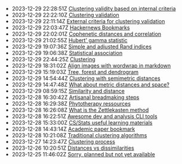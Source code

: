 * 2023-12-29 22:28:51Z [Clustering validity based on internal criteria](../10)
* 2023-12-29 22:22:10Z [Clustering validation](../9)
* 2023-12-29 22:11:14Z [External criteria for clustering validation](../20)
* 2023-12-29 22:03:47Z [Hackernews Bookmarks](../8)
* 2023-12-29 22:02:01Z [Cophenetic distances and correlation](../23)
* 2023-12-29 21:02:55Z [Hubert' gamma statistic](../22)
* 2023-12-29 19:07:36Z [Simple and adjusted Rand indices](../21)
* 2023-12-29 19:06:38Z [Statistical association](../2)
* 2023-12-29 22:44:25Z [Clustering](../5)
* 2023-12-29 18:31:02Z [Align images with wordwrap in markdown](../19)
* 2023-12-29 15:19:03Z [Tree, forest and dendrogram](../18)
* 2023-12-29 14:54:44Z [Clustering with semimetric distances](../17)
* 2023-12-29 14:47:48Z [What about metric distances and space?](../16)
* 2023-12-29 08:59:15Z [Similarity and distance](../3)
* 2023-12-28 16:30:42Z [Artisanal breadmaking steps](../15)
* 2023-12-28 16:29:38Z [Phytotherapy ressources](../14)
* 2023-12-28 16:26:08Z [What is the Zettlekasten method](../1)
* 2023-12-28 16:22:51Z [Awesome dev and analysis CLI tools](../13)
* 2023-12-28 15:33:00Z [CS/Stats useful learning materials](../12)
* 2023-12-28 14:43:14Z [Academic paper bookmark](../11)
* 2023-12-28 10:21:08Z [Traditional clustering algorithms](../7)
* 2023-12-27 14:23:47Z [Clustering process](../6)
* 2023-12-26 10:20:51Z [Distances vs dissimilarities](../4)
* 2023-12-25 11:46:02Z [Sorry, planned but not yet available](../0)
